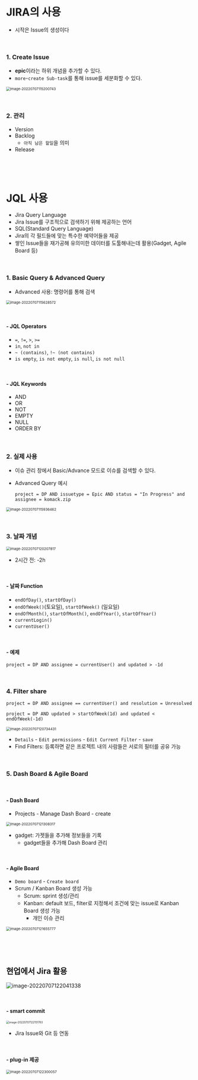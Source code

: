 # JIRA의 사용

* 시작은 Issue의 생성이다

​               

### 1. Create Issue

* **epic**이라는 하위 개념을 추가할 수 있다.
* `more`-`create Sub-task`를 통해 issue를 세분화할 수 있다.

<img src="jira_use.assets/image-20220707115200743.png" alt="image-20220707115200743" style="zoom:67%;" />

​                     

### 2. 관리

* Version
* Backlog
  * `아직 남은 할일`을 의미
* Release

​                  

​                         

# JQL 사용

* Jira Query Language
* Jira Issue를 구조적으로 검색하기 위해 제공하는 언어
* SQL(Standard Query Language)
* Jira의 각 필드들에 맞는 특수한 예약어들을 제공
* 쌓인 Issue들을 재가공해 유의미한 데이터를 도툴해내는데 활용(Gadget, Agile Board 등)

​                  

### 1. Basic Query & Advanced Query

* Advanced 사용: 명령어를 통해 검색

<img src="jira_use.assets/image-20220707115628572.png" alt="image-20220707115628572" style="zoom:67%;" />

​                

#### - JQL Operators

* `=`, `!=`, `>`, `>=`
* `in`, `not in`
* `~ (contains)`, `!~ (not contains)`
* `is empty`, `is not empty`, `is null`, `is not null`

​                       

#### - JQL Keywords

* AND
* OR
* NOT
* EMPTY
* NULL
* ORDER BY

​             

### 2. 실제 사용

* 이슈 관리 창에서 Basic/Advance 모드로 이슈를 검색할 수 있다.

* Advanced Query 예시

  ```
  project = DP AND issuetype = Epic AND status = "In Progress" and assignee = komack.zip
  ```

<img src="jira_use.assets/image-20220707115936462.png" alt="image-20220707115936462" style="zoom:67%;" />

​                        

### 3. 날짜 개념

<img src="jira_use.assets/image-20220707120207817.png" alt="image-20220707120207817" style="zoom:67%;" />

* 2시간 전: -2h

​                 

#### - 날짜 Function

* `endOfDay()`, `startOfDay()`
* `endOfWeek()`(토요일), `startOfWeek()` (일요일)
* `endOfMonth()`, `startOfMonth()`, `endOfYear()`, `startOfYear()`
* `currentLogin()`
* `currentUser()`

​               

#### - 예제

```
project = DP AND assignee = currentUser() and updated > -1d
```

​                      

### 4. Filter share

```
project = DP AND assignee == currentUser() and resolution = Unresolved
```

```
project = DP AND updated > startOfWeek(1d) and updated < endOfWeek(-1d)
```

<img src="jira_use.assets/image-20220707120734431.png" alt="image-20220707120734431" style="zoom:67%;" />

* `Details` - `Edit permissions` - `Edit Current Filter` - `save`
* Find Filters: 등록하면 같은 프로젝트 내의 사람들은 서로의 필터를 공유 가능

​               

### 5. Dash Board & Agile Board

​                

#### - Dash Board

* Projects - Manage Dash Board - create

<img src="jira_use.assets/image-20220707121308317.png" alt="image-20220707121308317" style="zoom:67%;" />

* gadget: 가젯들을 추가해 정보들을 기록
  * gadget들을 추가해 Dash Board 관리

​                   

#### - Agile Board

* `Demo board` - `Create board`
* Scrum / Kanban Board 생성 가능
  * Scrum: sprint 생성/관리
  * Kanban: default 보드, filter로 지정해서 조건에 맞는 issue로 Kanban Board 생성 가능
    * 개인 이슈 관리

<img src="jira_use.assets/image-20220707121655777.png" alt="image-20220707121655777" style="zoom: 67%;" />

​                     

​                       

## 현업에서 Jira 활용

![image-20220707122041338](jira_use.assets/image-20220707122041338.png)

​                         

#### - smart commit

<img src="jira_use.assets/image-20220707122151783.png" alt="image-20220707122151783" style="zoom:50%;" />

* Jira Issue와 Git 등 연동

​                  

#### - plug-in 제공

<img src="jira_use.assets/image-20220707122300057.png" alt="image-20220707122300057" style="zoom:67%;" />